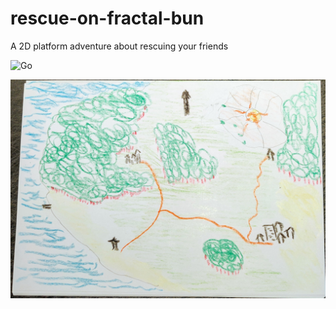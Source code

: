 # rescue-on-fractal-bun
A 2D platform adventure about rescuing your friends


![Go](https://github.com/objarni/rescue-on-fractal-bun/workflows/Go/badge.svg?branch=main&event=push)

![](assets/MapSketch.jpg)
